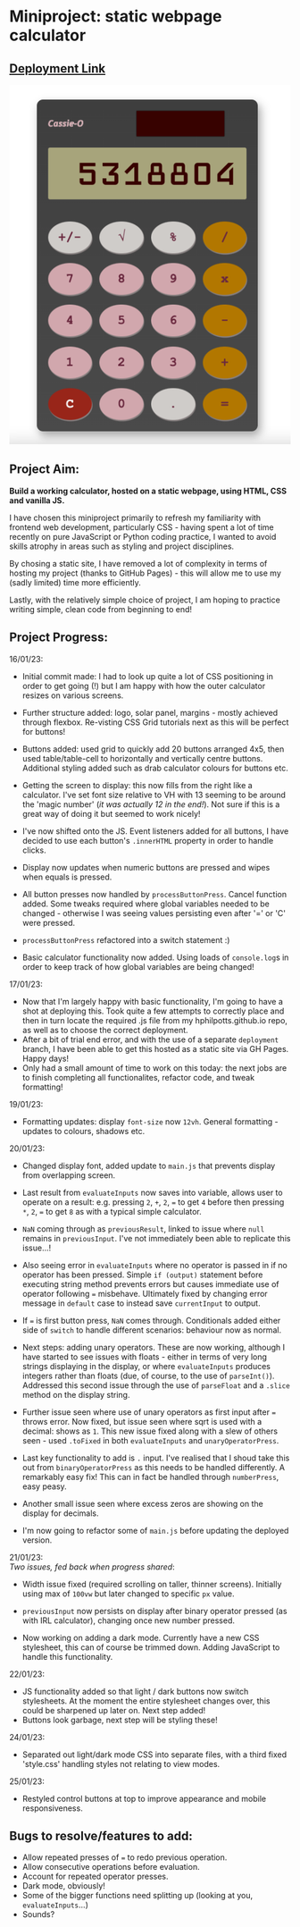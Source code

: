 # Miniproject: static webpage calculator        

## [Deployment Link](https://hphilpotts.github.io/miniproject-static-calculator/)       

<img src="img/screengrab.png" alt="screenshot of simple web calculator"/>

## Project Aim:       
**Build a working calculator, hosted on a static webpage, using HTML, CSS and vanilla JS.**     

I have chosen this miniproject primarily to refresh my familiarity with frontend web development, particularly CSS - having spent a lot of time recently on pure JavaScript or Python coding practice, I wanted to avoid skills atrophy in areas such as styling and project disciplines.       

By chosing a static site, I have removed a lot of complexity in terms of hosting my project (thanks to GitHub Pages) - this will allow me to use my (sadly limited) time more efficiently.      

Lastly, with the relatively simple choice of project, I am hoping to practice writing simple, clean code from beginning to end!     

## Project Progress:        
16/01/23:        
- Initial commit made: I had to look up quite a lot of CSS positioning in order to get going (!) but I am happy with how the outer calculator resizes on various screens.       
- Further structure added: logo, solar panel, margins - mostly achieved through flexbox. Re-visting CSS Grid tutorials next as this will be perfect for buttons!     
- Buttons added: used grid to quickly add 20 buttons arranged 4x5, then used table/table-cell to horizontally and vertically centre buttons. Additional styling added such as drab calculator colours for buttons etc.      
- Getting the screen to display: this now fills from the right like a calculator. I've set font size relative to VH with 13 seeming to be around the 'magic number' (_it was actually 12 in the end!_). Not sure if this is a great way of doing it but seemed to work nicely!     

- I've now shifted onto the JS. Event listeners added for all buttons, I have decided to use each button's `.innerHTML` property in order to handle clicks.     
- Display now updates when numeric buttons are pressed and wipes when equals is pressed.        
- All button presses now handled by `processButtonPress`. Cancel function added. Some tweaks required where global variables needed to be changed - otherwise I was seeing values persisting even after '=' or 'C' were pressed.      
- `processButtonPress` refactored into a switch statement :)        
- Basic calculator functionality now added. Using loads of `console.log`s in order to keep track of how global variables are being changed!     


17/01/23:       
- Now that I'm largely happy with basic functionality, I'm going to have a shot at deploying this. Took quite a few attempts to correctly place and then in turn locate the required .js file from my hphilpotts.github.io repo, as well as to choose the correct deployment.       
- After a bit of trial end error, and with the use of a separate `deployment` branch, I have been able to get this hosted as a static site via GH Pages. Happy days!        
- Only had a small amount of time to work on this today: the next jobs are to finish completing all functionalites, refactor code, and tweak formatting!        

19/01/23:       
- Formatting updates: display `font-size` now `12vh`. General formatting - updates to colours, shadows etc.     

20/01/23:       
- Changed display font, added update to `main.js` that prevents display from overlapping screen.        
- Last result from `evaluateInputs` now saves into variable, allows user to operate on a result: e.g. pressing `2`, `+`, `2`, `=` to get `4` before then pressing `*`, `2`, `=` to get `8` as with a typical simple calculator.     
- `NaN` coming through as `previousResult`, linked to issue where `null` remains in `previousInput`. I've not immediately been able to replicate this issue...! 
- Also seeing error in `evaluateInputs` where no operator is passed in if no operator has been pressed. Simple `if (output)` statement before executing string method prevents errors but causes immediate use of operator following `=` misbehave. Ultimately fixed by changing error message in `default` case to instead save `currentInput` to output.              
- If `=` is first button press, `NaN` comes through. Conditionals added either side of `switch` to handle different scenarios: behaviour now as normal.     
- Next steps: adding unary operators. These are now working, although I have started to see issues with floats - either in terms of very long strings displaying in the display, or where `evaluateInputs` produces integers rather than floats (due, of course, to the use of `parseInt()`). Addressed this second issue through the use of `parseFloat` and a `.slice` method on the display string.      
- Further issue seen where use of unary operators as first input after `=` throws error. Now fixed, but issue seen where sqrt is used with a decimal: shows as `1`. This new issue fixed along with a slew of others seen - used `.toFixed` in both `evaluateInputs` and `unaryOperatorPress`.      
- Last key functionality to add is `.` input. I've realised that I shoud take this out from `binaryOperatorPress` as this needs to be handled differently. A remarkably easy fix! This can in fact be handled through `numberPress`, easy peasy.        
- Another small issue seen where excess zeros are showing on the display for decimals.      

- I'm now going to refactor some of `main.js` before updating the deployed version.         

21/01/23:       
_Two issues, fed back when progress shared_:      
- Width issue fixed (required scrolling on taller, thinner screens). Initially using max of `100vw` but later changed to specific `px` value.       
- `previousInput` now persists on display after binary operator pressed (as with IRL calculator), changing once new number pressed.     

- Now working on adding a dark mode. Currently have a new CSS stylesheet, this can of course be trimmed down. Adding JavaScript to handle this functionality.       

22/01/23:       
- JS functionality added so that light / dark buttons now switch stylesheets. At the moment the entire stylesheet changes over, this could be sharpened up later on. Next step added!       
- Buttons look garbage, next step will be styling these!        

24/01/23:       
- Separated out light/dark mode CSS into separate files, with a third fixed 'style.css' handling styles not relating to view modes.     

25/01/23:       
- Restyled control buttons at top to improve appearance and mobile responsiveness.      

## Bugs to resolve/features to add:       
- Allow repeated presses of `=` to redo previous operation.     
- Allow consecutive operations before evaluation.       
- Account for repeated operator presses.        
- Dark mode, obviously!     
- Some of the bigger functions need splitting up (looking at you, `evaluateInputs`...)      
- Sounds?       
